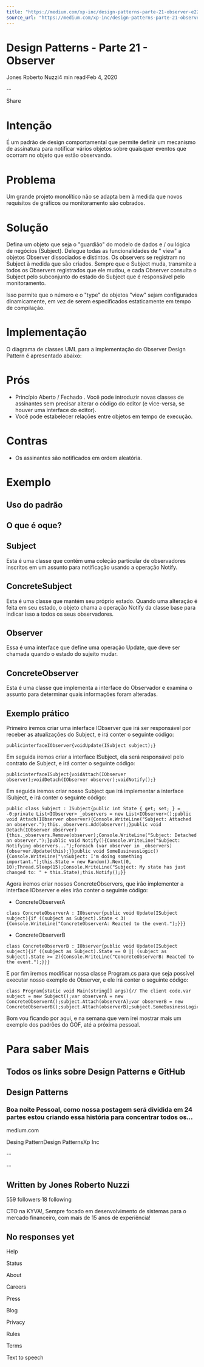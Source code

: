 ```yaml
---
title: "https://medium.com/xp-inc/design-patterns-parte-21-observer-e2260412011a"
source_url: "https://medium.com/xp-inc/design-patterns-parte-21-observer-e2260412011a"
---
```

# Design Patterns - Parte 21 - Observer

Jones Roberto Nuzzi4 min read·Feb 4, 2020

--

Share

<!-- image -->

# Intenção

É um padrão de design comportamental que permite definir um mecanismo de assinatura para notificar vários objetos sobre quaisquer eventos que ocorram no objeto que estão observando.

# Problema

Um grande projeto monolítico não se adapta bem à medida que novos requisitos de gráficos ou monitoramento são cobrados.

# Solução

Defina um objeto que seja o "guardião" do modelo de dados e / ou lógica de negócios (Subject). Delegue todas as funcionalidades de " view" a objetos Observer dissociados e distintos. Os observers se registram no Subject à medida que são criados. Sempre que o Subject muda, transmite a todos os Observers registrados que ele mudou, e cada Observer consulta o Subject pelo subconjunto do estado do Subject que é responsável pelo monitoramento.

Isso permite que o número e o "type" de objetos "view" sejam configurados dinamicamente, em vez de serem especificados estaticamente em tempo de compilação.

# Implementação

O diagrama de classes UML para a implementação do Observer Design Pattern é apresentado abaixo:

<!-- image -->

# Prós

- Princípio Aberto / Fechado . Você pode introduzir novas classes de assinantes sem precisar alterar o código do editor (e vice-versa, se houver uma interface do editor).
- Você pode estabelecer relações entre objetos em tempo de execução.

# Contras

- Os assinantes são notificados em ordem aleatória.

# Exemplo

## Uso do padrão

<!-- image -->

## O que é oque?

## Subject

Esta é uma classe que contém uma coleção particular de observadores inscritos em um assunto para notificação usando a operação Notify.

## ConcreteSubject

Esta é uma classe que mantém seu próprio estado. Quando uma alteração é feita em seu estado, o objeto chama a operação Notify da classe base para indicar isso a todos os seus observadores.

## Observer

Essa é uma interface que define uma operação Update, que deve ser chamada quando o estado do sujeito mudar.

## ConcreteObserver

Esta é uma classe que implementa a interface do Observador e examina o assunto para determinar quais informações foram alteradas.

## Exemplo prático

Primeiro iremos criar uma interface IObserver que irá ser responsável por receber as atualizações do Subject, e irá conter o seguinte código:

```
publicinterfaceIObserver{voidUpdate(ISubject subject);}
```

Em seguida iremos criar a interface ISubject, ela será responsável pelo contrato de Subject, e irá conter o seguinte código:

```
publicinterfaceISubject{voidAttach(IObserver observer);voidDetach(IObserver observer);voidNotify();}
```

Em seguida iremos criar nosso Subject que irá implementar a interface ISubject, e irá conter o seguinte código:

```
public class Subject : ISubject{public int State { get; set; } = -0;private List<IObserver> _observers = new List<IObserver>();public void Attach(IObserver observer){Console.WriteLine("Subject: Attached an observer.");this._observers.Add(observer);}public void Detach(IObserver observer){this._observers.Remove(observer);Console.WriteLine("Subject: Detached an observer.");}public void Notify(){Console.WriteLine("Subject: Notifying observers...");foreach (var observer in _observers){observer.Update(this);}}public void SomeBusinessLogic(){Console.WriteLine("\nSubject: I'm doing something important.");this.State = new Random().Next(0, 10);Thread.Sleep(15);Console.WriteLine("Subject: My state has just changed to: " + this.State);this.Notify();}}
```

Agora iremos criar nossos ConcreteObservers, que irão implementer a interface IObserver e eles irão conter o seguinte código:

- ConcreteObserverA

```
class ConcreteObserverA : IObserver{public void Update(ISubject subject){if ((subject as Subject).State < 3){Console.WriteLine("ConcreteObserverA: Reacted to the event.");}}}
```

- ConcreteObserverB

```
class ConcreteObserverB : IObserver{public void Update(ISubject subject){if ((subject as Subject).State == 0 || (subject as Subject).State >= 2){Console.WriteLine("ConcreteObserverB: Reacted to the event.");}}}
```

E por fim iremos modificar nossa classe Program.cs para que seja possível executar nosso exemplo de Observer, e ele irá conter o seguinte código:

```
class Program{static void Main(string[] args){// The client code.var subject = new Subject();var observerA = new ConcreteObserverA();subject.Attach(observerA);var observerB = new ConcreteObserverB();subject.Attach(observerB);subject.SomeBusinessLogic();subject.SomeBusinessLogic();subject.Detach(observerB);subject.SomeBusinessLogic();}}
```

Bom vou ficando por aqui, e na semana que vem irei mostrar mais um exemplo dos padrões do GOF, até a próxima pessoal.

# Para saber Mais

## Todos os links sobre Design Patterns e GitHub

## Design Patterns

### Boa noite Pessoal, como nossa postagem será dividida em 24 partes estou criando essa história para concentrar todos os...

medium.com

Desing PatternDesign PatternsXp Inc

--

--

## Written by Jones Roberto Nuzzi

559 followers·18 following

CTO na KYVA!, Sempre focado em desenvolvimento de sistemas para o mercado financeiro, com mais de 15 anos de experiência!

## No responses yet

Help

Status

About

Careers

Press

Blog

Privacy

Rules

Terms

Text to speech